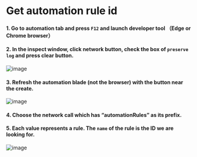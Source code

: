 # Get automation rule id

#### 1. Go to automation tab and press `F12` and launch developer tool （Edge or Chrome browser）
#### 2. In the inspect window, click network button, check the box of `preserve log` and press clear button.
![image](https://github.com/guguji666666/GJS-Sentinel-Tips/assets/96930989/66609bc4-1f86-49a0-9796-e3abbe16688c)

#### 3. Refresh the automation blade (not the browser) with the button near the create.
![image](https://github.com/guguji666666/GJS-Sentinel-Tips/assets/96930989/c00ffd4e-82c1-4ae1-b03c-493434b17d3d)

#### 4. Choose the network call which has “automationRules” as its prefix. 

#### 5. Each value represents a rule. The `name` of the rule is the ID we are looking for. 
![image](https://github.com/guguji666666/GJS-Sentinel-Tips/assets/96930989/6d72e114-0e28-4d9b-80f8-689ef9d9795c)
